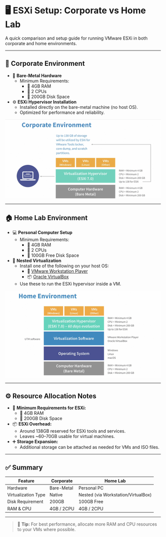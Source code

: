 # 🖥️ ESXi Setup: Corporate vs Home Lab

A quick comparison and setup guide for running VMware ESXi in both corporate and home environments.

---

## 🏢 Corporate Environment

- 🧱 **Bare-Metal Hardware**
  - Minimum Requirements:
    - 🧠 4GB RAM
    - 🧮 2 CPUs
    - 💽 200GB Disk Space
- ⚙️ **ESXi Hypervisor Installation**
  - Installed directly on the bare-metal machine (no host OS).
  - Optimized for performance and reliability.

![Image Alt](https://github.com/Jivonne/Creating-a-Home-Lab-with-VMware/blob/f34df3c89c7d9b657d078318ad6d6bb72e440806/Screenshot%202025-04-17%20152736.png)

---

## 🏠 Home Lab Environment

- 💻 **Personal Computer Setup**
  - Minimum Requirements:
    - 🧠 4GB RAM
    - 🧮 2 CPUs
    - 💽 100GB Free Disk Space
- 🧩 **Nested Virtualization**
  - Install one of the following on your host OS:
    - 🧰 [VMware Workstation Player](https://www.vmware.com/products/workstation-player.html)
    - 📦 [Oracle VirtualBox](https://www.virtualbox.org/)
  - Use these to run the ESXi hypervisor inside a VM.
  
![Image Alt](https://github.com/Jivonne/Creating-a-Home-Lab-with-VMware/blob/0f0951ecd95b580782bb82fd19ee0287e57a8322/Screenshot%202025-04-17%20154122.png)

---

## ⚙️ Resource Allocation Notes

- 🔧 **Minimum Requirements for ESXi:**
  - 🧠 4GB RAM
  - 💽 200GB Disk Space
- 📦 **ESXi Overhead:**
  - Around 138GB reserved for ESXi tools and services.
  - Leaves ~60–70GB usable for virtual machines.
- ➕ **Storage Expansion:**
  - Additional storage can be attached as needed for VMs and ISO files.

---

## ✅ Summary

| Feature                | Corporate | Home Lab     |
|------------------------|-----------|--------------|
| Hardware               | Bare-Metal| Personal PC  |
| Virtualization Type    | Native    | Nested (via Workstation/VirtualBox) |
| Disk Requirement       | 200GB     | 100GB Free   |
| RAM & CPU              | 4GB / 2CPU| 4GB / 2CPU   |

---

> 📝 **Tip:** For best performance, allocate more RAM and CPU resources to your VMs where possible.

